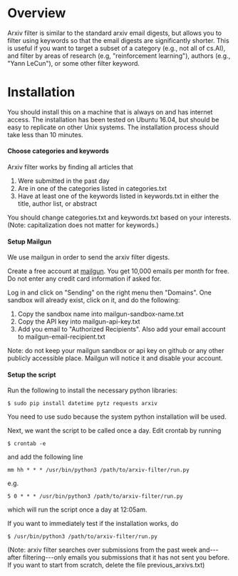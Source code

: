 # Overview

Arxiv filter is similar to the standard arxiv email digests, but allows you to filter using keywords so that the email digests are significantly shorter. This is useful if you want to target a subset of a category (e.g., not all of cs.AI), and filter by areas of research (e.g, "reinforcement learning"), authors (e.g., "Yann LeCun"), or some other filter keyword.

# Installation

You should install this on a machine that is always on and has internet access. The installation has been tested on Ubuntu 16.04, but should be easy to replicate on other Unix systems. The installation process should take less than 10 minutes.

#### Choose categories and keywords

Arxiv filter works by finding all articles that
1. Were submitted in the past day
2. Are in one of the categories listed in categories.txt
3. Have at least one of the keywords listed in keywords.txt in either the title, author list, or abstract

You should change categories.txt and keywords.txt based on your interests. (Note: capitalization does not matter for keywords.)

#### Setup Mailgun

We use mailgun in order to send the arxiv filter digests.

Create a free account at [mailgun](https://www.mailgun.com/). You get 10,000 emails per month for free. Do not enter any credit card information if asked for.

Log in and click on "Sending" on the right menu then "Domains". One sandbox will already exist, click on it, and do the following:
1. Copy the sandbox name into mailgun-sandbox-name.txt
2. Copy the API key into mailgun-api-key.txt
3. Add you email to "Authorized Recipients". Also add your email account to mailgun-email-recipient.txt

Note: do not keep your mailgun sandbox or api key on github or any other publicly accessible place. Mailgun will notice it and disable your account.

#### Setup the script

Run the following to install the necessary python libraries:
```
$ sudo pip install datetime pytz requests arxiv
```
You need to use sudo because the system python installation will be used.

Next, we want the script to be called once a day. Edit crontab by running
```
$ crontab -e
```
and add the following line
```
mm hh * * * /usr/bin/python3 /path/to/arxiv-filter/run.py
```
e.g.
```
5 0 * * * /usr/bin/python3 /path/to/arxiv-filter/run.py
```
which will run the script once a day at 12:05am.

If you want to immediately test if the installation works, do
```
$ /usr/bin/python3 /path/to/arxiv-filter/run.py
```
(Note: arxiv filter searches over submissions from the past week and---after filtering---only emails you submissions that it has not sent you before. If you want to start from scratch, delete the file previous_arxivs.txt)
